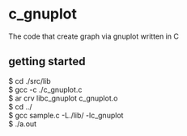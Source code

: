 # c_gnuplot
The code that create graph via gnuplot written in C

## getting started
$ cd ./src/lib  
$ gcc -c ./c_gnuplot.c  
$ ar crv libc_gnuplot c_gnuplot.o  
$ cd ../  
$ gcc sample.c -L./lib/ -lc_gnuplot  
$ ./a.out  
